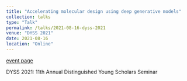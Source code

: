 ```yaml
---
title: "Accelerating molecular design using deep generative models"
collection: talks
type: "Talk"
permalink: /talks/2021-08-16-dyss-2021
venue: "DYSS 2021"
date: 2021-08-16
location: "Online"
---
```


[event page](https://depts.washington.edu/dyss/2021.html)

DYSS 2021: 11th Annual Distinguished Young Scholars Seminar 
